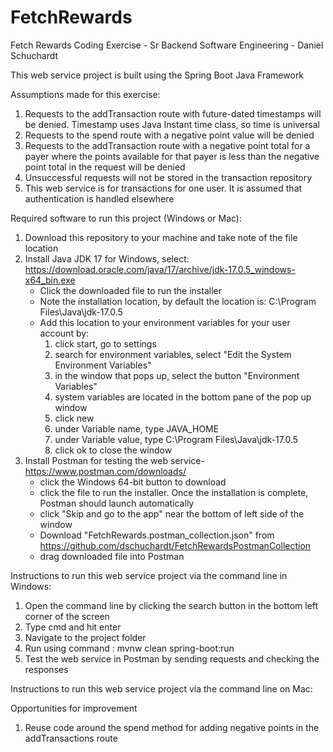 # FetchRewards
Fetch Rewards Coding Exercise - Sr Backend Software Engineering - 
Daniel Schuchardt

This web service project is built using the Spring Boot Java Framework

Assumptions made for this exercise:
1) Requests to the addTransaction route with future-dated timestamps will be denied. Timestamp uses Java Instant time class, so time is universal
2) Requests to the spend route with a negative point value will be denied
3) Requests to the addTransaction route with a negative point total for a payer where the points available for that payer is less than the negative point total in the request will be denied
4) Unsuccessful requests will not be stored in the transaction repository
5) This web service is for transactions for one user. It is assumed that authentication is handled elsewhere


Required software to run this project (Windows or Mac):
1) Download this repository to your machine and take note of the file location
2) Install Java JDK 17 for Windows, select: https://download.oracle.com/java/17/archive/jdk-17.0.5_windows-x64_bin.exe
    - Click the downloaded file to run the installer
    - Note the installation location, by default the location is: C:\Program Files\Java\jdk-17.0.5
    - Add this location to your environment variables for your user account by:
        1) click start, go to settings
        2) search for environment variables, select "Edit the System Environment Variables"
        3) in the window that pops up, select the button "Environment Variables"
        4) system variables are located in the bottom pane of the pop up window
        5) click new
        6) under Variable name, type JAVA_HOME
        7) under Variable value, type C:\Program Files\Java\jdk-17.0.5
        8) click ok to close the window
3) Install Postman for testing the web service- https://www.postman.com/downloads/
    - click the Windows 64-bit button to download
    - click the file to run the installer. Once the installation is complete, Postman should launch automatically
    - click "Skip and go to the app" near the bottom of left side of the window
    - Download "FetchRewards.postman_collection.json" from https://github.com/dschuchardt/FetchRewardsPostmanCollection
    - drag downloaded file into Postman


Instructions to run this web service project via the command line in Windows:
1) Open the command line by clicking the search button in the bottom left corner of the screen
2) Type cmd and hit enter
3) Navigate to the project folder
4) Run using command : mvnw clean spring-boot:run
5) Test the web service in Postman by sending requests and checking the responses

Instructions to run this web service project via the command line on Mac:









Opportunities for improvement
1) Reuse code around the spend method for adding negative points in the addTransactions route
